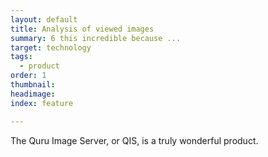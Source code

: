 ```yaml
---
layout: default
title: Analysis of viewed images
summary: 6 this incredible because ...
target: technology
tags:
  - product
order: 1
thumbnail:
headimage:
index: feature

---
```


The Quru Image Server, or QIS, is a truly wonderful product.
